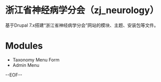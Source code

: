 浙江省神经病学分会（zj_neurology）
=============================

基于Drupal 7.x搭建“浙江省神经病学分会”网站的模块、主题、安装包等文件。

Modules
=======

* Taxonomy Menu Form
* Admin Menu

--EOF--
